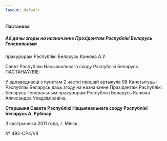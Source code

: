 ```yaml
---
layout: default
---
```


#### Пастанова

##### Аб дачы згоды на назначэнне Прэзідэнтам Рэспублікі Беларусь Генеральным  
пракурорам Рэспублікі Беларусь Канюка А.У.

Савет Рэспублікі Нацыянальнага сходу Рэспублікі Беларусь ПАСТАНАЎЛЯЕ:

У адпаведнасці з пунктам 2 часткі першай артыкула 98 Канстытуцыі
Рэспублікі Беларусь даць згоду на назначэнне Прэзідэнтам
Рэспублікі Беларусь Генеральным пракурорам Рэспублікі Беларусь
Канюка Аляксандра Уладзіміравіча.

**Старшыня Савета Рэспублікі Нацыянальнага сходу Рэспублікі Беларусь А.
Рубінаў**

3 кастрычніка 2011 года, г. Мінск.

№ 492-СР4/VІІ
